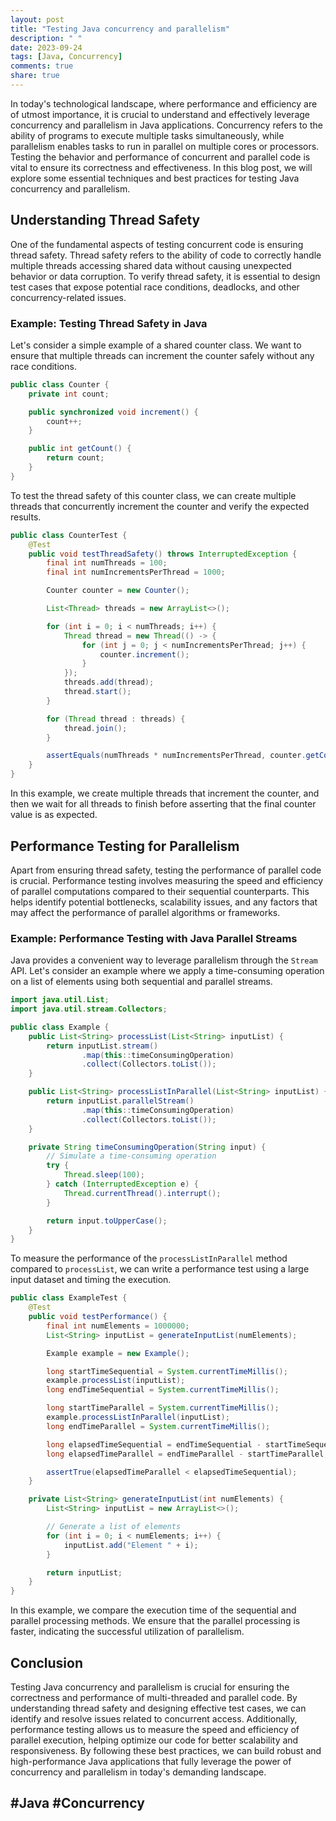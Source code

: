 ```yaml
---
layout: post
title: "Testing Java concurrency and parallelism"
description: " "
date: 2023-09-24
tags: [Java, Concurrency]
comments: true
share: true
---
```


In today's technological landscape, where performance and efficiency are of utmost importance, it is crucial to understand and effectively leverage concurrency and parallelism in Java applications. Concurrency refers to the ability of programs to execute multiple tasks simultaneously, while parallelism enables tasks to run in parallel on multiple cores or processors. Testing the behavior and performance of concurrent and parallel code is vital to ensure its correctness and effectiveness. In this blog post, we will explore some essential techniques and best practices for testing Java concurrency and parallelism.

## Understanding Thread Safety

One of the fundamental aspects of testing concurrent code is ensuring thread safety. Thread safety refers to the ability of code to correctly handle multiple threads accessing shared data without causing unexpected behavior or data corruption. To verify thread safety, it is essential to design test cases that expose potential race conditions, deadlocks, and other concurrency-related issues.

### Example: Testing Thread Safety in Java

Let's consider a simple example of a shared counter class. We want to ensure that multiple threads can increment the counter safely without any race conditions.

```java
public class Counter {
    private int count;

    public synchronized void increment() {
        count++;
    }

    public int getCount() {
        return count;
    }
}
```

To test the thread safety of this counter class, we can create multiple threads that concurrently increment the counter and verify the expected results.

```java
public class CounterTest {
    @Test
    public void testThreadSafety() throws InterruptedException {
        final int numThreads = 100;
        final int numIncrementsPerThread = 1000;

        Counter counter = new Counter();

        List<Thread> threads = new ArrayList<>();

        for (int i = 0; i < numThreads; i++) {
            Thread thread = new Thread(() -> {
                for (int j = 0; j < numIncrementsPerThread; j++) {
                    counter.increment();
                }
            });
            threads.add(thread);
            thread.start();
        }

        for (Thread thread : threads) {
            thread.join();
        }

        assertEquals(numThreads * numIncrementsPerThread, counter.getCount());
    }
}
```

In this example, we create multiple threads that increment the counter, and then we wait for all threads to finish before asserting that the final counter value is as expected.

## Performance Testing for Parallelism

Apart from ensuring thread safety, testing the performance of parallel code is crucial. Performance testing involves measuring the speed and efficiency of parallel computations compared to their sequential counterparts. This helps identify potential bottlenecks, scalability issues, and any factors that may affect the performance of parallel algorithms or frameworks.

### Example: Performance Testing with Java Parallel Streams

Java provides a convenient way to leverage parallelism through the `Stream` API. Let's consider an example where we apply a time-consuming operation on a list of elements using both sequential and parallel streams.

```java
import java.util.List;
import java.util.stream.Collectors;

public class Example {
    public List<String> processList(List<String> inputList) {
        return inputList.stream()
                .map(this::timeConsumingOperation)
                .collect(Collectors.toList());
    }

    public List<String> processListInParallel(List<String> inputList) {
        return inputList.parallelStream()
                .map(this::timeConsumingOperation)
                .collect(Collectors.toList());
    }

    private String timeConsumingOperation(String input) {
        // Simulate a time-consuming operation
        try {
            Thread.sleep(100);
        } catch (InterruptedException e) {
            Thread.currentThread().interrupt();
        }

        return input.toUpperCase();
    }
}
```

To measure the performance of the `processListInParallel` method compared to `processList`, we can write a performance test using a large input dataset and timing the execution.

```java
public class ExampleTest {
    @Test
    public void testPerformance() {
        final int numElements = 1000000;
        List<String> inputList = generateInputList(numElements);

        Example example = new Example();

        long startTimeSequential = System.currentTimeMillis();
        example.processList(inputList);
        long endTimeSequential = System.currentTimeMillis();

        long startTimeParallel = System.currentTimeMillis();
        example.processListInParallel(inputList);
        long endTimeParallel = System.currentTimeMillis();

        long elapsedTimeSequential = endTimeSequential - startTimeSequential;
        long elapsedTimeParallel = endTimeParallel - startTimeParallel;

        assertTrue(elapsedTimeParallel < elapsedTimeSequential);
    }

    private List<String> generateInputList(int numElements) {
        List<String> inputList = new ArrayList<>();

        // Generate a list of elements
        for (int i = 0; i < numElements; i++) {
            inputList.add("Element " + i);
        }

        return inputList;
    }
}
```

In this example, we compare the execution time of the sequential and parallel processing methods. We ensure that the parallel processing is faster, indicating the successful utilization of parallelism.

## Conclusion

Testing Java concurrency and parallelism is crucial for ensuring the correctness and performance of multi-threaded and parallel code. By understanding thread safety and designing effective test cases, we can identify and resolve issues related to concurrent access. Additionally, performance testing allows us to measure the speed and efficiency of parallel execution, helping optimize our code for better scalability and responsiveness. By following these best practices, we can build robust and high-performance Java applications that fully leverage the power of concurrency and parallelism in today's demanding landscape.

## #Java #Concurrency